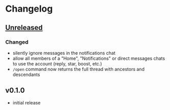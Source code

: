 # Changelog


## [Unreleased]

### Changed

- silently ignore messages in the notifications chat
- allow all members of a "Home", "Notifications" or direct messages chats to use the account (reply, star, boost, etc.)
- `/open` command now returns the full thread with ancestors and descendants

## v0.1.0

- initial release


[Unreleased]: https://github.com/adbenitez/deltachat-cursed/compare/v0.1.0...HEAD
